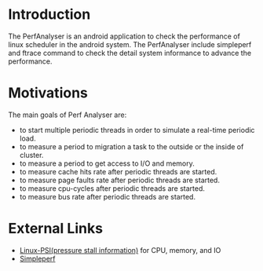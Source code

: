 Introduction
============

 The PerfAnalyser is an android application to check the performance of linux scheduler in the android system.
 The PerfAnalyser include simpleperf and ftrace command to check the detail system informance to advance the performance.
 
 
Motivations
===========

The main goals of Perf Analyser are:
- to start multiple periodic threads in order to simulate a real-time periodic load.
- to measure a period to migration a task to the outside or the inside of cluster.
- to measure a period to get access to I/O and memory.
- to measure cache hits rate after periodic threads are started.
- to measure page faults rate after periodic threads are started.
- to measure cpu-cycles after periodic threads are started.
- to measure bus rate after periodic threads are started.


External Links
==============

- [Linux-PSI(pressure stall information)](https://lwn.net/Articles/763629/) for CPU, memory, and IO
- [Simpleperf](https://android.googlesource.com/platform/system/extras/+/master/simpleperf/doc/README.md)

